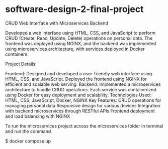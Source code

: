 # software-design-2-final-project
CRUD Web Interface with Microservices Backend

Developed a web interface using HTML, CSS, and JavaScript to perform CRUD (Create, Read, Update, Delete) operations on personal data. The frontend was deployed using NGINX, and the backend was implemented using microservices architecture, with services deployed in Docker containers.

Project Details:

Frontend: Designed and developed a user-friendly web interface using HTML, CSS, and JavaScript. Deployed the frontend using NGINX for efficient and scalable web serving.
Backend: Implemented a microservices architecture to handle CRUD operations. Each service was containerized using Docker for easy deployment and scalability.
Technologies Used: HTML, CSS, JavaScript, Docker, NGINX
Key Features:
CRUD operations for managing personal data
Responsive design for various devices
Integration with backend microservices through RESTful APIs
Frontend deployment and load balancing with NGINX

To run the microservices project access the microservices folder in terminal and run the command

$ docker compose up
